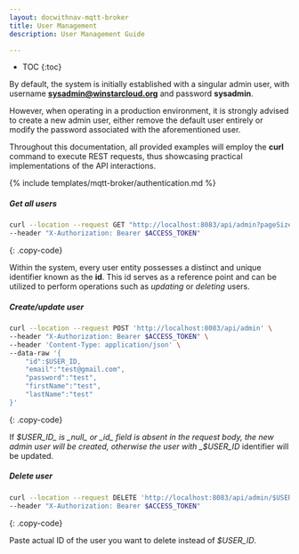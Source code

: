 ```yaml
---
layout: docwithnav-mqtt-broker
title: User Management
description: User Management Guide

---
```


* TOC
{:toc}

By default, the system is initially established with a singular admin user, with username **sysadmin@winstarcloud.org** and password **sysadmin**.

However, when operating in a production environment, it is strongly advised to create a new admin user, either remove the default user entirely 
or modify the password associated with the aforementioned user.

Throughout this documentation, all provided examples will employ the **curl** command to execute REST requests, thus showcasing practical implementations of the API interactions.

{% include templates/mqtt-broker/authentication.md %}

##### Get all users

```bash
curl --location --request GET "http://localhost:8083/api/admin?pageSize=50&page=0" \
--header "X-Authorization: Bearer $ACCESS_TOKEN"
```
{: .copy-code}

Within the system, every user entity possesses a distinct and unique identifier known as the **id**. 
This id serves as a reference point and can be utilized to perform operations such as _updating_ or _deleting_ users.

##### Create/update user

```bash
curl --location --request POST 'http://localhost:8083/api/admin' \
--header "X-Authorization: Bearer $ACCESS_TOKEN" \
--header 'Content-Type: application/json' \
--data-raw '{
    "id":$USER_ID,
    "email":"test@gmail.com",
    "password":"test",
    "firstName":"test",
    "lastName":"test"
}'
```
{: .copy-code}

If _$USER_ID_ is _null_ or _id_ field is absent in the request body, the new admin user will be created, otherwise the user with _$USER_ID_ identifier will be updated.

##### Delete user

```bash
curl --location --request DELETE 'http://localhost:8083/api/admin/$USER_ID' \
--header "X-Authorization: Bearer $ACCESS_TOKEN"
```
{: .copy-code}

Paste actual ID of the user you want to delete instead of _$USER_ID_.
